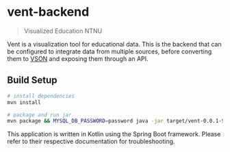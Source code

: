 # vent-backend

> Visualized Education NTNU

Vent is a visualization tool for educational data. This is the backend that can be configured to integrate data from multiple sources, before converting them to [VSON](https://github.com/hernil/vson) and exposing them through an API.  

## Build Setup

``` bash
# install dependencies
mvn install

# package and run jar
mvn package && MYSQL_DB_PASSWORD=password java -jar target/vent-0.0.1-SNAPSHOT.jar
```

This application is written in Kotlin using the Spring Boot framework. Please refer to their respective documentation for troubleshooting. 

